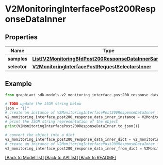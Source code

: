 # V2MonitoringInterfacePost200ResponseDataInner


## Properties

Name | Type | Description | Notes
------------ | ------------- | ------------- | -------------
**samples** | [**List[V2MonitoringBfdPost200ResponseDataInnerSamplesInner]**](V2MonitoringBfdPost200ResponseDataInnerSamplesInner.md) |  | [optional] 
**selector** | [**V2MonitoringInterfacePostRequestSelectorsInner**](V2MonitoringInterfacePostRequestSelectorsInner.md) |  | [optional] 

## Example

```python
from graphiant_sdk.models.v2_monitoring_interface_post200_response_data_inner import V2MonitoringInterfacePost200ResponseDataInner

# TODO update the JSON string below
json = "{}"
# create an instance of V2MonitoringInterfacePost200ResponseDataInner from a JSON string
v2_monitoring_interface_post200_response_data_inner_instance = V2MonitoringInterfacePost200ResponseDataInner.from_json(json)
# print the JSON string representation of the object
print(V2MonitoringInterfacePost200ResponseDataInner.to_json())

# convert the object into a dict
v2_monitoring_interface_post200_response_data_inner_dict = v2_monitoring_interface_post200_response_data_inner_instance.to_dict()
# create an instance of V2MonitoringInterfacePost200ResponseDataInner from a dict
v2_monitoring_interface_post200_response_data_inner_from_dict = V2MonitoringInterfacePost200ResponseDataInner.from_dict(v2_monitoring_interface_post200_response_data_inner_dict)
```
[[Back to Model list]](../README.md#documentation-for-models) [[Back to API list]](../README.md#documentation-for-api-endpoints) [[Back to README]](../README.md)


